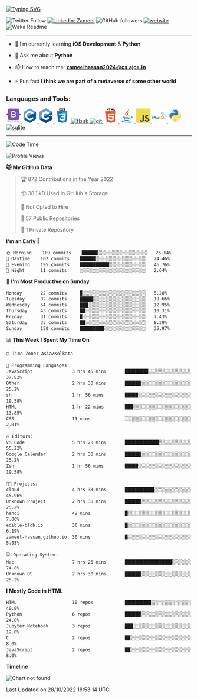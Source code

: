 [![Typing SVG](https://readme-typing-svg.herokuapp.com?lines=Hey%2C+I'm+Zameel;I+am+a+Full+Stack+Developer;I+am+a+CS+Student)](https://git.io/typing-svg)

![Twitter Follow](https://img.shields.io/twitter/follow/hassan_zameel?label=Follow)
[![Linkedin: Zameel](https://img.shields.io/badge/-zameelhassan-blue?style=flat-square&logo=Linkedin&logoColor=white&link=https://www.linkedin.com/in/zameelhassan/)](https://www.linkedin.com/in/zameelhassan/)
![GitHub followers](https://img.shields.io/github/followers/zameel7?label=Follow&style=social)
[![website](https://img.shields.io/badge/Website-ffffff.svg?&style=flat&logo=Google-Chrome&link=http://zameel7.github.io/)](http://zameel7.github.io/)
![Waka Readme](https://github.com/zameel7/zameel7/workflows/Waka%20Readme/badge.svg)
<hr>


- 🌱 I’m currently learning **iOS Development** & **Python**

- 💬 Ask me about **Python**

- 📫 How to reach me: **zameelhassan2024@cs.ajce.in**

- ⚡ Fun fact **I think we are part of a metaverse of some other world**


<h3 align="left">Languages and Tools:</h3>
<p align="left"> <a href="https://getbootstrap.com" target="_blank" rel="noreferrer"> <img src="https://raw.githubusercontent.com/devicons/devicon/master/icons/bootstrap/bootstrap-plain-wordmark.svg" alt="bootstrap" width="40" height="40"/> </a> <a href="https://www.cprogramming.com/" target="_blank" rel="noreferrer"> <img src="https://raw.githubusercontent.com/devicons/devicon/master/icons/c/c-original.svg" alt="c" width="40" height="40"/> </a> <a href="https://www.w3schools.com/cpp/" target="_blank" rel="noreferrer"> <img src="https://raw.githubusercontent.com/devicons/devicon/master/icons/cplusplus/cplusplus-original.svg" alt="cplusplus" width="40" height="40"/> </a> <a href="https://www.w3schools.com/css/" target="_blank" rel="noreferrer"> <img src="https://raw.githubusercontent.com/devicons/devicon/master/icons/css3/css3-original-wordmark.svg" alt="css3" width="40" height="40"/> </a> <a href="https://flask.palletsprojects.com/" target="_blank" rel="noreferrer"> <img src="https://www.vectorlogo.zone/logos/pocoo_flask/pocoo_flask-icon.svg" alt="flask" width="40" height="40"/> </a> <a href="https://git-scm.com/" target="_blank" rel="noreferrer"> <img src="https://www.vectorlogo.zone/logos/git-scm/git-scm-icon.svg" alt="git" width="40" height="40"/> </a> <a href="https://www.w3.org/html/" target="_blank" rel="noreferrer"> <img src="https://raw.githubusercontent.com/devicons/devicon/master/icons/html5/html5-original-wordmark.svg" alt="html5" width="40" height="40"/> </a> <a href="https://www.java.com" target="_blank" rel="noreferrer"> <img src="https://raw.githubusercontent.com/devicons/devicon/master/icons/java/java-original.svg" alt="java" width="40" height="40"/> </a> <a href="https://developer.mozilla.org/en-US/docs/Web/JavaScript" target="_blank" rel="noreferrer"> <img src="https://raw.githubusercontent.com/devicons/devicon/master/icons/javascript/javascript-original.svg" alt="javascript" width="40" height="40"/> </a> <a href="https://www.mysql.com/" target="_blank" rel="noreferrer"> <img src="https://raw.githubusercontent.com/devicons/devicon/master/icons/mysql/mysql-original-wordmark.svg" alt="mysql" width="40" height="40"/> </a> <a href="https://www.python.org" target="_blank" rel="noreferrer"> <img src="https://raw.githubusercontent.com/devicons/devicon/master/icons/python/python-original.svg" alt="python" width="40" height="40"/> </a> <a href="https://www.sqlite.org/" target="_blank" rel="noreferrer"> <img src="https://www.vectorlogo.zone/logos/sqlite/sqlite-icon.svg" alt="sqlite" width="40" height="40"/> </a> </p>

<hr>

<!--START_SECTION:waka-->
![Code Time](http://img.shields.io/badge/Code%20Time-50%20hrs%2058%20mins-blue)

![Profile Views](http://img.shields.io/badge/Profile%20Views-7-blue)

**🐱 My GitHub Data** 

> 🏆 872 Contributions in the Year 2022
 > 
> 📦 38.1 kB Used in GitHub's Storage 
 > 
> 🚫 Not Opted to Hire
 > 
> 📜 57 Public Repositories 
 > 
> 🔑 1 Private Repository 
 > 
**I'm an Early 🐤** 

```text
🌞 Morning    109 commits    ██████░░░░░░░░░░░░░░░░░░░   26.14% 
🌆 Daytime    102 commits    ██████░░░░░░░░░░░░░░░░░░░   24.46% 
🌃 Evening    195 commits    ███████████░░░░░░░░░░░░░░   46.76% 
🌙 Night      11 commits     ░░░░░░░░░░░░░░░░░░░░░░░░░   2.64%

```
📅 **I'm Most Productive on Sunday** 

```text
Monday       22 commits     █░░░░░░░░░░░░░░░░░░░░░░░░   5.28% 
Tuesday      82 commits     █████░░░░░░░░░░░░░░░░░░░░   19.66% 
Wednesday    54 commits     ███░░░░░░░░░░░░░░░░░░░░░░   12.95% 
Thursday     43 commits     ██░░░░░░░░░░░░░░░░░░░░░░░   10.31% 
Friday       31 commits     █░░░░░░░░░░░░░░░░░░░░░░░░   7.43% 
Saturday     35 commits     ██░░░░░░░░░░░░░░░░░░░░░░░   8.39% 
Sunday       150 commits    █████████░░░░░░░░░░░░░░░░   35.97%

```


📊 **This Week I Spent My Time On** 

```text
⌚︎ Time Zone: Asia/Kolkata

💬 Programming Languages: 
JavaScript               3 hrs 45 mins       █████████░░░░░░░░░░░░░░░░   37.82% 
Other                    2 hrs 30 mins       ██████░░░░░░░░░░░░░░░░░░░   25.2% 
sh                       1 hr 56 mins        █████░░░░░░░░░░░░░░░░░░░░   19.58% 
HTML                     1 hr 22 mins        ███░░░░░░░░░░░░░░░░░░░░░░   13.85% 
CSS                      11 mins             ░░░░░░░░░░░░░░░░░░░░░░░░░   2.01%

🔥 Editors: 
VS Code                  5 hrs 28 mins       █████████████░░░░░░░░░░░░   55.22% 
Google Calendar          2 hrs 30 mins       ██████░░░░░░░░░░░░░░░░░░░   25.2% 
Zsh                      1 hr 56 mins        █████░░░░░░░░░░░░░░░░░░░░   19.58%

🐱‍💻 Projects: 
cloud                    4 hrs 33 mins       ███████████░░░░░░░░░░░░░░   45.96% 
Unknown Project          2 hrs 30 mins       ██████░░░░░░░░░░░░░░░░░░░   25.2% 
hanoi                    42 mins             █░░░░░░░░░░░░░░░░░░░░░░░░   7.06% 
edible-blob.io           36 mins             █░░░░░░░░░░░░░░░░░░░░░░░░   6.19% 
zameel-hassan.github.io  30 mins             █░░░░░░░░░░░░░░░░░░░░░░░░   5.05%

💻 Operating System: 
Mac                      7 hrs 25 mins       ██████████████████░░░░░░░   74.8% 
Unknown OS               2 hrs 30 mins       ██████░░░░░░░░░░░░░░░░░░░   25.2%

```

**I Mostly Code in HTML** 

```text
HTML                     10 repos            ██████████░░░░░░░░░░░░░░░   40.0% 
Python                   6 repos             ██████░░░░░░░░░░░░░░░░░░░   24.0% 
Jupyter Notebook         3 repos             ███░░░░░░░░░░░░░░░░░░░░░░   12.0% 
C                        2 repos             ██░░░░░░░░░░░░░░░░░░░░░░░   8.0% 
JavaScript               2 repos             ██░░░░░░░░░░░░░░░░░░░░░░░   8.0%

```


**Timeline**

![Chart not found](https://raw.githubusercontent.com/zameel7/zameel7/master/charts/bar_graph.png) 


 Last Updated on 28/10/2022 18:53:14 UTC
<!--END_SECTION:waka-->
